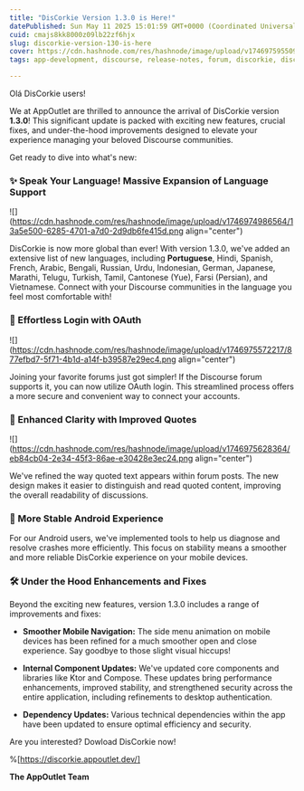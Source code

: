 ```yaml
---
title: "DisCorkie Version 1.3.0 is Here!"
datePublished: Sun May 11 2025 15:01:59 GMT+0000 (Coordinated Universal Time)
cuid: cmajs8kk8000z09lb22zf6hjx
slug: discorkie-version-130-is-here
cover: https://cdn.hashnode.com/res/hashnode/image/upload/v1746975955090/7ef259b5-0ba2-4648-ac99-5244cd935720.png
tags: app-development, discourse, release-notes, forum, discorkie, discorkie-release-notes

---
```


Olá DisCorkie users!

We at AppOutlet are thrilled to announce the arrival of DisCorkie version **1.3.0**! This significant update is packed with exciting new features, crucial fixes, and under-the-hood improvements designed to elevate your experience managing your beloved Discourse communities.

Get ready to dive into what's new:

### ✨ Speak Your Language! Massive Expansion of Language Support

![](https://cdn.hashnode.com/res/hashnode/image/upload/v1746974986564/13a5e500-6285-4701-a7d0-2d9db6fe415d.png align="center")

DisCorkie is now more global than ever! With version 1.3.0, we've added an extensive list of new languages, including **Portuguese**, Hindi, Spanish, French, Arabic, Bengali, Russian, Urdu, Indonesian, German, Japanese, Marathi, Telugu, Turkish, Tamil, Cantonese (Yue), Farsi (Persian), and Vietnamese. Connect with your Discourse communities in the language you feel most comfortable with!

### 🔑 Effortless Login with OAuth

![](https://cdn.hashnode.com/res/hashnode/image/upload/v1746975572217/877efbd7-5f71-4b1d-a14f-b39587e29ec4.png align="center")

Joining your favorite forums just got simpler! If the Discourse forum supports it, you can now utilize OAuth login. This streamlined process offers a more secure and convenient way to connect your accounts.

### 💬 Enhanced Clarity with Improved Quotes

![](https://cdn.hashnode.com/res/hashnode/image/upload/v1746975628364/eb84cb04-2e34-45f3-86ae-e30428e3ec24.png align="center")

We've refined the way quoted text appears within forum posts. The new design makes it easier to distinguish and read quoted content, improving the overall readability of discussions.

### 📱 More Stable Android Experience

For our Android users, we've implemented tools to help us diagnose and resolve crashes more efficiently. This focus on stability means a smoother and more reliable DisCorkie experience on your mobile devices.

### 🛠️ Under the Hood Enhancements and Fixes

Beyond the exciting new features, version 1.3.0 includes a range of improvements and fixes:

* **Smoother Mobile Navigation:** The side menu animation on mobile devices has been refined for a much smoother open and close experience. Say goodbye to those slight visual hiccups!
    
* **Internal Component Updates:** We've updated core components and libraries like Ktor and Compose. These updates bring performance enhancements, improved stability, and strengthened security across the entire application, including refinements to desktop authentication.
    
* **Dependency Updates:** Various technical dependencies within the app have been updated to ensure optimal efficiency and security.
    

Are you interested? Dowload DisCorkie now!  

%[https://discorkie.appoutlet.dev/] 

**The AppOutlet Team**